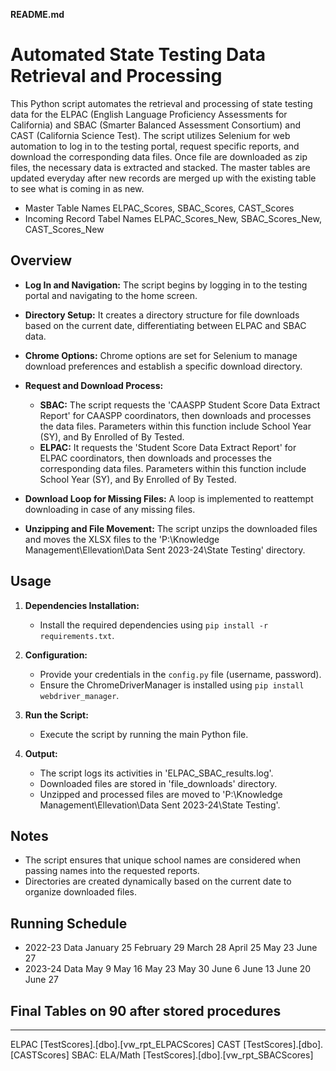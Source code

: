 **README.md**

# Automated State Testing Data Retrieval and Processing

This Python script automates the retrieval and processing of state testing data for the ELPAC (English Language Proficiency Assessments for California) and SBAC (Smarter Balanced Assessment Consortium) and CAST (California Science Test). The script utilizes Selenium for web automation to log in to the testing portal, request specific reports, and download the corresponding data files. Once file are downloaded as zip files, the necessary data is extracted and stacked. The master tables are updated everyday after new records are merged up with the existing table to see what is coming in as new. 

* Master Table Names ELPAC_Scores, SBAC_Scores, CAST_Scores
* Incoming Record Tabel Names ELPAC_Scores_New, SBAC_Scores_New, CAST_Scores_New

## Overview

- **Log In and Navigation:** The script begins by logging in to the testing portal and navigating to the home screen.

- **Directory Setup:** It creates a directory structure for file downloads based on the current date, differentiating between ELPAC and SBAC data.

- **Chrome Options:** Chrome options are set for Selenium to manage download preferences and establish a specific download directory.

- **Request and Download Process:**
  - **SBAC:** The script requests the 'CAASPP Student Score Data Extract Report' for CAASPP coordinators, then downloads and processes the data files. Parameters within this function include School Year (SY), and By Enrolled of By Tested.
  - **ELPAC:** It requests the 'Student Score Data Extract Report' for ELPAC coordinators, then downloads and processes the corresponding data files. Parameters within this function include School Year (SY), and By Enrolled of By Tested.

- **Download Loop for Missing Files:** A loop is implemented to reattempt downloading in case of any missing files.

- **Unzipping and File Movement:** The script unzips the downloaded files and moves the XLSX files to the 'P:\Knowledge Management\Ellevation\Data Sent 2023-24\State Testing' directory.

## Usage

1. **Dependencies Installation:**
   - Install the required dependencies using `pip install -r requirements.txt`.

2. **Configuration:**
   - Provide your credentials in the `config.py` file (username, password).
   - Ensure the ChromeDriverManager is installed using `pip install webdriver_manager`.

3. **Run the Script:**
   - Execute the script by running the main Python file.

4. **Output:**
   - The script logs its activities in 'ELPAC_SBAC_results.log'.
   - Downloaded files are stored in 'file_downloads' directory.
   - Unzipped and processed files are moved to 'P:\Knowledge Management\Ellevation\Data Sent 2023-24\State Testing'.

## Notes

- The script ensures that unique school names are considered when passing names into the requested reports.
- Directories are created dynamically based on the current date to organize downloaded files.

## Running Schedule

- 2022-23 Data
January 25
February 29
March 28
April 25
May 23
June 27
 
- 2023-24 Data
May 9
May 16
May 23
May 30
June 6
June 13
June 20
June 27



## Final Tables on 90 after stored procedures
-----------------------------------------
ELPAC [TestScores].[dbo].[vw_rpt_ELPACScores]
CAST  [TestScores].[dbo].[CASTScores]
SBAC: ELA/Math [TestScores].[dbo].[vw_rpt_SBACScores]